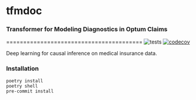 # tfmdoc
### Transformer for Modeling Diagnostics in Optum Claims
========================================
![tests](https://github.com/prob-ml/tfmdoc/workflows/tests/badge.svg)
[![codecov](https://codecov.io/gh/prob-ml/tfmdoc/branch/master/graph/badge.svg?token=MD2RYN1AMA)](https://codecov.io/gh/prob-ml/tfmdoc)

Deep learning for causal inference on medical insurance data.
### Installation
```
poetry install
poetry shell
pre-commit install
```
